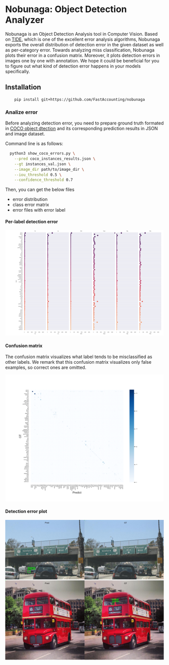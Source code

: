 # Nobunaga: Object Detection Analyzer
Nobunaga is an Object Detection Analysis tool in Computer Vision.
Based on [TIDE](https://www.ecva.net/papers/eccv_2020/papers_ECCV/papers/123480562.pdf), which is one of the excellent error analysis algorithms,
Nobunaga exports the overall distribution of detection error in the given dataset as well as per-category error.
Towards analyzing miss classification, Nobunaga plots their error in a confusion matrix.
Moreover, it plots detection errors in images one by one with annotation.
We hope it could be beneficial for you to figure out what kind of detection error happens in your models specifically.

## Installation
```shell
    pip install git+https://github.com/FastAccounting/nobunaga
```

### Analize error
Before analyzing detection error, 
you need to prepare ground truth formated in [COCO object dtection](https://cocodataset.org/#home) and its corresponding prediction results in JSON and image dataset.

Command line is as follows:
```bash
  python3 show_coco_errors.py \
    --pred coco_instances_results.json \
    --gt instances_val.json \
    --image_dir path/to/image_dir \
    --iou_threshold 0.5 \
    --confidence_threshold 0.7
```

Then, you can get the below files
- error distribution
- class error matrix
- error files with error label


#### Per-label detection error
![Per-label information](examples/per_class_info.png)

#### Confusion matrix
The confusion matrix visualizes what label tends to be misclassified as other labels.
We remark that this confusion matrix visualizes only false examples, so correct ones are omitted.

![Confusion Matrix](examples/coco_result.png)

#### Detection error plot
![Background detection error example](examples/000000001532_Bkg_1.jpg)
![Miss detection error example](examples/000000001584_Miss_3.jpg)
